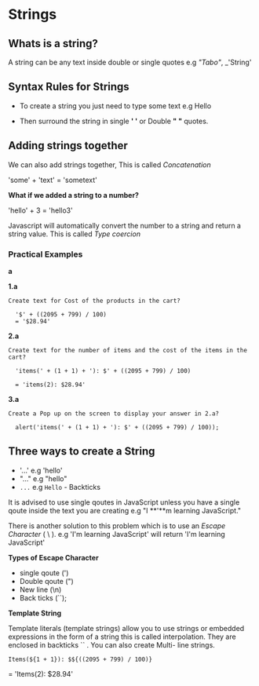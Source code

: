 # Strings

## Whats is a string?

A string can be any text inside double or single quotes e.g _"Tabo"_, _'String'

## Syntax Rules for Strings

- To create a string you just need to type some text e.g Hello

- Then surround the string in single **' '** or Double **" "** quotes.

## Adding strings together

We can also add strings together, This is called _Concatenation_

  'some' + 'text'
  = 'sometext'

**What if we added a string to a number?**

  'hello' + 3
  = 'hello3'

Javascript will automatically convert the number to a string and return a string value. This is called _Type coercion_

### Practical Examples

**a**

  **1.a**

    Create text for Cost of the products in the cart?

      '$' + ((2095 + 799) / 100)
      = '$28.94'

  **2.a**

    Create text for the number of items and the cost of the items in the cart?

      'items(' + (1 + 1) + '): $' + ((2095 + 799) / 100)

      = 'items(2): $28.94' 

  **3.a**

    Create a Pop up on the screen to display your answer in 2.a?

      alert('items(' + (1 + 1) + '): $' + ((2095 + 799) / 100));

## Three ways to create a String

   - '...' e.g 'hello' 
   - "..." e.g "hello"
   - `...` e.g `Hello` - Backticks

It is advised to use single qoutes in JavaScript unless you have a single qoute inside the text you are creating e.g "I **'**m learning 
JavaScript."

There is another solution to this problem which is to use an _Escape Character_ ( \ ). e.g 'I\'m learning JavaScript' will return 'I'm learning JavaScript'

**Types of Escape Character**

  - single qoute (\')
  - Double qoute (\")
  - New line (\n)
  - Back ticks (``);


**Template String**

 Template literals (template strings) allow you to use strings or embedded expressions in the form of a string this is called interpolation. They are enclosed in backticks `` . You can also create Multi- line strings.

  `Items(${1 + 1}): $${((2095 + 799) / 100)}`

  = 'Items(2): $28.94'


